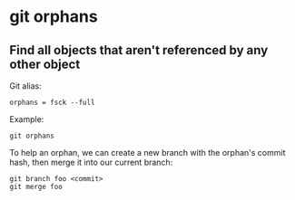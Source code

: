 # git orphans

## Find all objects that aren't referenced by any other object

Git alias:

```git
orphans = fsck --full
```

Example:

```shell
git orphans
```

To help an orphan, we can create a new branch with the orphan's commit hash,
then merge it into our current branch:

```shell
git branch foo <commit>
git merge foo
```
